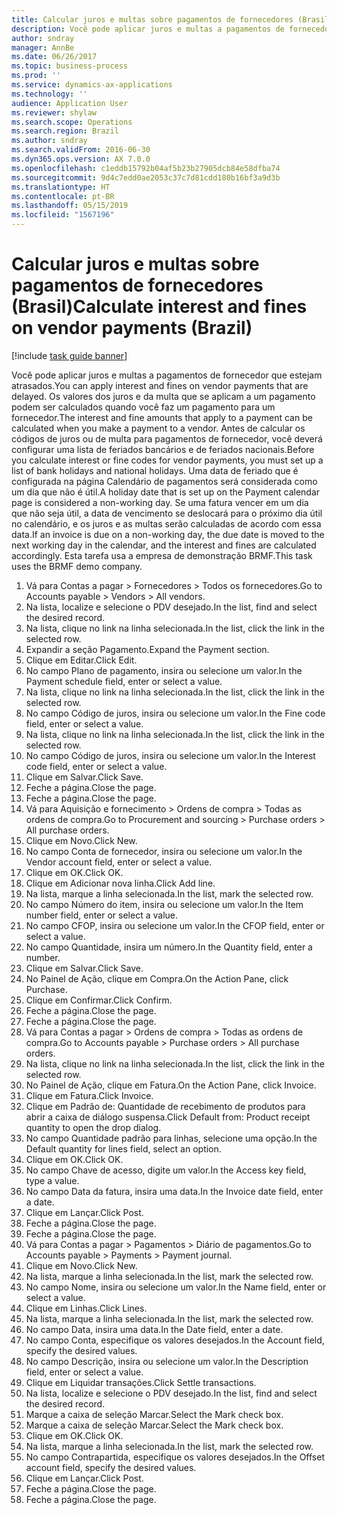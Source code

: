 ```yaml
---
title: Calcular juros e multas sobre pagamentos de fornecedores (Brasil)
description: Você pode aplicar juros e multas a pagamentos de fornecedor que estejam atrasados.
author: sndray
manager: AnnBe
ms.date: 06/26/2017
ms.topic: business-process
ms.prod: ''
ms.service: dynamics-ax-applications
ms.technology: ''
audience: Application User
ms.reviewer: shylaw
ms.search.scope: Operations
ms.search.region: Brazil
ms.author: sndray
ms.search.validFrom: 2016-06-30
ms.dyn365.ops.version: AX 7.0.0
ms.openlocfilehash: c1eddb15792b04af5b23b27905dcb84e58dfba74
ms.sourcegitcommit: 9d4c7edd0ae2053c37c7d81cdd180b16bf3a9d3b
ms.translationtype: HT
ms.contentlocale: pt-BR
ms.lasthandoff: 05/15/2019
ms.locfileid: "1567196"
---
```

# <a name="calculate-interest-and-fines-on-vendor-payments-brazil"></a><span data-ttu-id="d0d8b-103">Calcular juros e multas sobre pagamentos de fornecedores (Brasil)</span><span class="sxs-lookup"><span data-stu-id="d0d8b-103">Calculate interest and fines on vendor payments (Brazil)</span></span>

[!include [task guide banner](../../includes/task-guide-banner.md)]

<span data-ttu-id="d0d8b-104">Você pode aplicar juros e multas a pagamentos de fornecedor que estejam atrasados.</span><span class="sxs-lookup"><span data-stu-id="d0d8b-104">You can apply interest and fines on vendor payments that are delayed.</span></span> <span data-ttu-id="d0d8b-105">Os valores dos juros e da multa que se aplicam a um pagamento podem ser calculados quando você faz um pagamento para um fornecedor.</span><span class="sxs-lookup"><span data-stu-id="d0d8b-105">The interest and fine amounts that apply to a payment can be calculated when you make a payment to a vendor.</span></span> <span data-ttu-id="d0d8b-106">Antes de calcular os códigos de juros ou de multa para pagamentos de fornecedor, você deverá configurar uma lista de feriados bancários e de feriados nacionais.</span><span class="sxs-lookup"><span data-stu-id="d0d8b-106">Before you calculate interest or fine codes for vendor payments, you must set up a list of bank holidays and national holidays.</span></span> <span data-ttu-id="d0d8b-107">Uma data de feriado que é configurada na página Calendário de pagamentos será considerada como um dia que não é útil.</span><span class="sxs-lookup"><span data-stu-id="d0d8b-107">A holiday date that is set up on the Payment calendar page is considered a non-working day.</span></span> <span data-ttu-id="d0d8b-108">Se uma fatura vencer em um dia que não seja útil, a data de vencimento se deslocará para o próximo dia útil no calendário, e os juros e as multas serão calculadas de acordo com essa data.</span><span class="sxs-lookup"><span data-stu-id="d0d8b-108">If an invoice is due on a non-working day, the due date is moved to the next working day in the calendar, and the interest and fines are calculated accordingly.</span></span> <span data-ttu-id="d0d8b-109">Esta tarefa usa a empresa de demonstração BRMF.</span><span class="sxs-lookup"><span data-stu-id="d0d8b-109">This task uses the BRMF demo company.</span></span>

1. <span data-ttu-id="d0d8b-110">Vá para Contas a pagar > Fornecedores > Todos os fornecedores.</span><span class="sxs-lookup"><span data-stu-id="d0d8b-110">Go to Accounts payable > Vendors > All vendors.</span></span>
2. <span data-ttu-id="d0d8b-111">Na lista, localize e selecione o PDV desejado.</span><span class="sxs-lookup"><span data-stu-id="d0d8b-111">In the list, find and select the desired record.</span></span>
3. <span data-ttu-id="d0d8b-112">Na lista, clique no link na linha selecionada.</span><span class="sxs-lookup"><span data-stu-id="d0d8b-112">In the list, click the link in the selected row.</span></span>
4. <span data-ttu-id="d0d8b-113">Expandir a seção Pagamento.</span><span class="sxs-lookup"><span data-stu-id="d0d8b-113">Expand the Payment section.</span></span>
5. <span data-ttu-id="d0d8b-114">Clique em Editar.</span><span class="sxs-lookup"><span data-stu-id="d0d8b-114">Click Edit.</span></span>
6. <span data-ttu-id="d0d8b-115">No campo Plano de pagamento, insira ou selecione um valor.</span><span class="sxs-lookup"><span data-stu-id="d0d8b-115">In the Payment schedule field, enter or select a value.</span></span>
7. <span data-ttu-id="d0d8b-116">Na lista, clique no link na linha selecionada.</span><span class="sxs-lookup"><span data-stu-id="d0d8b-116">In the list, click the link in the selected row.</span></span>
8. <span data-ttu-id="d0d8b-117">No campo Código de juros, insira ou selecione um valor.</span><span class="sxs-lookup"><span data-stu-id="d0d8b-117">In the Fine code field, enter or select a value.</span></span>
9. <span data-ttu-id="d0d8b-118">Na lista, clique no link na linha selecionada.</span><span class="sxs-lookup"><span data-stu-id="d0d8b-118">In the list, click the link in the selected row.</span></span>
10. <span data-ttu-id="d0d8b-119">No campo Código de juros, insira ou selecione um valor.</span><span class="sxs-lookup"><span data-stu-id="d0d8b-119">In the Interest code field, enter or select a value.</span></span>
11. <span data-ttu-id="d0d8b-120">Clique em Salvar.</span><span class="sxs-lookup"><span data-stu-id="d0d8b-120">Click Save.</span></span>
12. <span data-ttu-id="d0d8b-121">Feche a página.</span><span class="sxs-lookup"><span data-stu-id="d0d8b-121">Close the page.</span></span>
13. <span data-ttu-id="d0d8b-122">Feche a página.</span><span class="sxs-lookup"><span data-stu-id="d0d8b-122">Close the page.</span></span>
14. <span data-ttu-id="d0d8b-123">Vá para Aquisição e fornecimento > Ordens de compra > Todas as ordens de compra.</span><span class="sxs-lookup"><span data-stu-id="d0d8b-123">Go to Procurement and sourcing > Purchase orders > All purchase orders.</span></span>
15. <span data-ttu-id="d0d8b-124">Clique em Novo.</span><span class="sxs-lookup"><span data-stu-id="d0d8b-124">Click New.</span></span>
16. <span data-ttu-id="d0d8b-125">No campo Conta de fornecedor, insira ou selecione um valor.</span><span class="sxs-lookup"><span data-stu-id="d0d8b-125">In the Vendor account field, enter or select a value.</span></span>
17. <span data-ttu-id="d0d8b-126">Clique em OK.</span><span class="sxs-lookup"><span data-stu-id="d0d8b-126">Click OK.</span></span>
18. <span data-ttu-id="d0d8b-127">Clique em Adicionar nova linha.</span><span class="sxs-lookup"><span data-stu-id="d0d8b-127">Click Add line.</span></span>
19. <span data-ttu-id="d0d8b-128">Na lista, marque a linha selecionada.</span><span class="sxs-lookup"><span data-stu-id="d0d8b-128">In the list, mark the selected row.</span></span>
20. <span data-ttu-id="d0d8b-129">No campo Número do item, insira ou selecione um valor.</span><span class="sxs-lookup"><span data-stu-id="d0d8b-129">In the Item number field, enter or select a value.</span></span>
21. <span data-ttu-id="d0d8b-130">No campo CFOP, insira ou selecione um valor.</span><span class="sxs-lookup"><span data-stu-id="d0d8b-130">In the CFOP field, enter or select a value.</span></span>
22. <span data-ttu-id="d0d8b-131">No campo Quantidade, insira um número.</span><span class="sxs-lookup"><span data-stu-id="d0d8b-131">In the Quantity field, enter a number.</span></span>
23. <span data-ttu-id="d0d8b-132">Clique em Salvar.</span><span class="sxs-lookup"><span data-stu-id="d0d8b-132">Click Save.</span></span>
24. <span data-ttu-id="d0d8b-133">No Painel de Ação, clique em Compra.</span><span class="sxs-lookup"><span data-stu-id="d0d8b-133">On the Action Pane, click Purchase.</span></span>
25. <span data-ttu-id="d0d8b-134">Clique em Confirmar.</span><span class="sxs-lookup"><span data-stu-id="d0d8b-134">Click Confirm.</span></span>
26. <span data-ttu-id="d0d8b-135">Feche a página.</span><span class="sxs-lookup"><span data-stu-id="d0d8b-135">Close the page.</span></span>
27. <span data-ttu-id="d0d8b-136">Feche a página.</span><span class="sxs-lookup"><span data-stu-id="d0d8b-136">Close the page.</span></span>
28. <span data-ttu-id="d0d8b-137">Vá para Contas a pagar > Ordens de compra > Todas as ordens de compra.</span><span class="sxs-lookup"><span data-stu-id="d0d8b-137">Go to Accounts payable > Purchase orders > All purchase orders.</span></span>
29. <span data-ttu-id="d0d8b-138">Na lista, clique no link na linha selecionada.</span><span class="sxs-lookup"><span data-stu-id="d0d8b-138">In the list, click the link in the selected row.</span></span>
30. <span data-ttu-id="d0d8b-139">No Painel de Ação, clique em Fatura.</span><span class="sxs-lookup"><span data-stu-id="d0d8b-139">On the Action Pane, click Invoice.</span></span>
31. <span data-ttu-id="d0d8b-140">Clique em Fatura.</span><span class="sxs-lookup"><span data-stu-id="d0d8b-140">Click Invoice.</span></span>
32. <span data-ttu-id="d0d8b-141">Clique em Padrão de: Quantidade de recebimento de produtos para abrir a caixa de diálogo suspensa.</span><span class="sxs-lookup"><span data-stu-id="d0d8b-141">Click Default from: Product receipt quantity to open the drop dialog.</span></span>
33. <span data-ttu-id="d0d8b-142">No campo Quantidade padrão para linhas, selecione uma opção.</span><span class="sxs-lookup"><span data-stu-id="d0d8b-142">In the Default quantity for lines field, select an option.</span></span>
34. <span data-ttu-id="d0d8b-143">Clique em OK.</span><span class="sxs-lookup"><span data-stu-id="d0d8b-143">Click OK.</span></span>
35. <span data-ttu-id="d0d8b-144">No campo Chave de acesso, digite um valor.</span><span class="sxs-lookup"><span data-stu-id="d0d8b-144">In the Access key field, type a value.</span></span>
36. <span data-ttu-id="d0d8b-145">No campo Data da fatura, insira uma data.</span><span class="sxs-lookup"><span data-stu-id="d0d8b-145">In the Invoice date field, enter a date.</span></span>
37. <span data-ttu-id="d0d8b-146">Clique em Lançar.</span><span class="sxs-lookup"><span data-stu-id="d0d8b-146">Click Post.</span></span>
38. <span data-ttu-id="d0d8b-147">Feche a página.</span><span class="sxs-lookup"><span data-stu-id="d0d8b-147">Close the page.</span></span>
39. <span data-ttu-id="d0d8b-148">Feche a página.</span><span class="sxs-lookup"><span data-stu-id="d0d8b-148">Close the page.</span></span>
40. <span data-ttu-id="d0d8b-149">Vá para Contas a pagar > Pagamentos > Diário de pagamentos.</span><span class="sxs-lookup"><span data-stu-id="d0d8b-149">Go to Accounts payable > Payments > Payment journal.</span></span>
41. <span data-ttu-id="d0d8b-150">Clique em Novo.</span><span class="sxs-lookup"><span data-stu-id="d0d8b-150">Click New.</span></span>
42. <span data-ttu-id="d0d8b-151">Na lista, marque a linha selecionada.</span><span class="sxs-lookup"><span data-stu-id="d0d8b-151">In the list, mark the selected row.</span></span>
43. <span data-ttu-id="d0d8b-152">No campo Nome, insira ou selecione um valor.</span><span class="sxs-lookup"><span data-stu-id="d0d8b-152">In the Name field, enter or select a value.</span></span>
44. <span data-ttu-id="d0d8b-153">Clique em Linhas.</span><span class="sxs-lookup"><span data-stu-id="d0d8b-153">Click Lines.</span></span>
45. <span data-ttu-id="d0d8b-154">Na lista, marque a linha selecionada.</span><span class="sxs-lookup"><span data-stu-id="d0d8b-154">In the list, mark the selected row.</span></span>
46. <span data-ttu-id="d0d8b-155">No campo Data, insira uma data.</span><span class="sxs-lookup"><span data-stu-id="d0d8b-155">In the Date field, enter a date.</span></span>
47. <span data-ttu-id="d0d8b-156">No campo Conta, especifique os valores desejados.</span><span class="sxs-lookup"><span data-stu-id="d0d8b-156">In the Account field, specify the desired values.</span></span>
48. <span data-ttu-id="d0d8b-157">No campo Descrição, insira ou selecione um valor.</span><span class="sxs-lookup"><span data-stu-id="d0d8b-157">In the Description field, enter or select a value.</span></span>
49. <span data-ttu-id="d0d8b-158">Clique em Liquidar transações.</span><span class="sxs-lookup"><span data-stu-id="d0d8b-158">Click Settle transactions.</span></span>
50. <span data-ttu-id="d0d8b-159">Na lista, localize e selecione o PDV desejado.</span><span class="sxs-lookup"><span data-stu-id="d0d8b-159">In the list, find and select the desired record.</span></span>
51. <span data-ttu-id="d0d8b-160">Marque a caixa de seleção Marcar.</span><span class="sxs-lookup"><span data-stu-id="d0d8b-160">Select the Mark check box.</span></span>
52. <span data-ttu-id="d0d8b-161">Marque a caixa de seleção Marcar.</span><span class="sxs-lookup"><span data-stu-id="d0d8b-161">Select the Mark check box.</span></span>
53. <span data-ttu-id="d0d8b-162">Clique em OK.</span><span class="sxs-lookup"><span data-stu-id="d0d8b-162">Click OK.</span></span>
54. <span data-ttu-id="d0d8b-163">Na lista, marque a linha selecionada.</span><span class="sxs-lookup"><span data-stu-id="d0d8b-163">In the list, mark the selected row.</span></span>
55. <span data-ttu-id="d0d8b-164">No campo Contrapartida, especifique os valores desejados.</span><span class="sxs-lookup"><span data-stu-id="d0d8b-164">In the Offset account field, specify the desired values.</span></span>
56. <span data-ttu-id="d0d8b-165">Clique em Lançar.</span><span class="sxs-lookup"><span data-stu-id="d0d8b-165">Click Post.</span></span>
57. <span data-ttu-id="d0d8b-166">Feche a página.</span><span class="sxs-lookup"><span data-stu-id="d0d8b-166">Close the page.</span></span>
58. <span data-ttu-id="d0d8b-167">Feche a página.</span><span class="sxs-lookup"><span data-stu-id="d0d8b-167">Close the page.</span></span>

